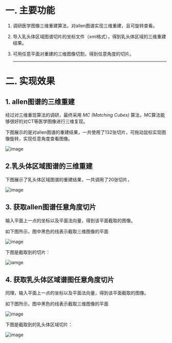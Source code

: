# **一. 主要功能**

1. 调研医学图像三维重建算法，对allen图谱实现三维重建，且可旋转查看。

2. 导入乳头体区域图谱切片的坐标文件（xml格式），得到乳头体区域的三维重建结果。

3. 可用任意平面对重建的三维图像切割，得到任意角度的切片。

   ------

# **二. 实现效果**

## 1. allen图谱的三维重建

经过对三维重现算法的调研，最终采用 *MC (Matching Cubes)* 算法，MC算法能够很好的对CT等医学图像进行三维复现。

下图展示的是对allen图谱的重建结果，一共使用了132张切片，可拖动鼠标实现图像旋转，实现任意角度查看图像。

![image](https://github.com/lovvtin/MC_3D_cutter/blob/master/456.PNG)



## **2.乳头体区域图谱的三维重建**

下图展示了乳头体区域图谱的重建结果，一共调用了20张切片，

![image](https://github.com/lovvtin/MC_3D_cutter/blob/master/3D.PNG)

## **3. 获取allen图谱任意角度切片**

输入平面上一点的坐标以及平面法向量，得到该平面截取的图像。

如下图所示，图中黑色的线表示截取三维图像的平面

![image](https://github.com/lovvtin/MC_3D_cutter/blob/master/4654.PNG)

下图是截取到的切片：

![iamge](https://github.com/lovvtin/MC_3D_cutter/blob/master/7987.PNG)

## 4. 获取乳头体区域谱图任意角度切片

同理，输入平面上一点的坐标以及平面法向量，得到该平面截取的图像。

如下图所示，图中黑色的线表示截取三维图像的平面

![image](https://github.com/lovvtin/MC_3D_cutter/blob/master/1.PNG)

下图是截取到的乳头体区域切片：

![image](https://github.com/lovvtin/MC_3D_cutter/blob/master/123.PNG)

